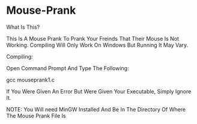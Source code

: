 # Mouse-Prank

What Is This?

This Is A Mouse Prank To Prank Your Freinds That Their Mouse Is Not Working. Compiling Will Only Work On Windows But Running It May Vary.

Compiling:

Open Command Prompt And Type The Following:

gcc mouseprank1.c

If You Were Given An Error But Were Given Your Executable, Simply Ignore It.

NOTE: You Will need MinGW Installed And Be In The Directory Of Where The Mouse Prank File Is
